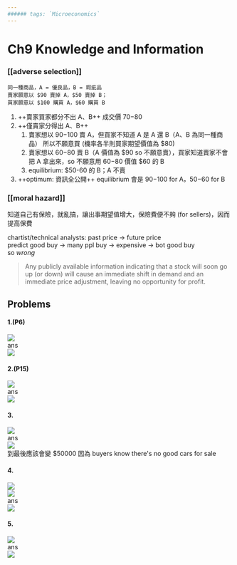 ```yaml
---
###### tags: `Microeconomics`
---
```

# Ch9 Knowledge and Information

### [[adverse selection]]
```
同一種商品，A = 優良品，B = 瑕疵品  
賣家願意以 $90 賣掉 A，$50 賣掉 B；  
買家願意以 $100 購買 A，$60 購買 B  
```
1. ++賣家買家都分不出 A、B++
成交價 $70-$80
2. ++僅賣家分得出 A、B++
    1. 賣家想以 $90-$100 賣 A，但買家不知道 A 是 A 還 B（A、B 為同一種商品）
所以不願意買 (機率各半則買家期望價值為 $80)
    2. 賣家想以 $60-$80 賣 B（A 價值為 $90 so 不願意賣），買家知道賣家不會把 A 拿出來，so 不願意用 $60-$80 價值 $60 的 B
    3. equilibrium: $50-60 的 B；A 不賣
4. ++optimum: 資訊全公開++
equilibrium 會是 $90-$100 for A，$50-$60 for B

### [[moral hazard]]
知道自己有保險，就亂搞，讓出事期望值增大，保險費便不夠 (for sellers)，因而提高保費

chartist/technical analysts: past price → future price  
predict good buy → many ppl buy → expensive → bot good buy  
so *wrong*
> Any publicly available information indicating that a stock will soon go up (or down) will cause an immediate shift in demand and an immediate price adjustment, leaving no opportunity for profit.


## Problems
#### 1.(P6)
![](https://i.imgur.com/UHka90L.png)  
ans  
![](https://i.imgur.com/swOMOKc.png)

#### 2.(P15)
![](https://i.imgur.com/R8hjAON.png)  
ans  
![](https://i.imgur.com/od0Tj71.png)

#### 3.
![](https://i.imgur.com/Dbj3mUV.png)  
ans  
![](https://i.imgur.com/FbR5v4I.png)  
到最後應該會變 $50000 因為 buyers know there's no good cars for sale

#### 4.
![](https://i.imgur.com/GPhb91G.png)  
![](https://i.imgur.com/22lIA9Q.png)  
ans  
![](https://i.imgur.com/haTsOzE.png)

#### 5.
![](https://i.imgur.com/99Cdcju.png)  
ans  
![](https://i.imgur.com/MlIEjkp.png)
